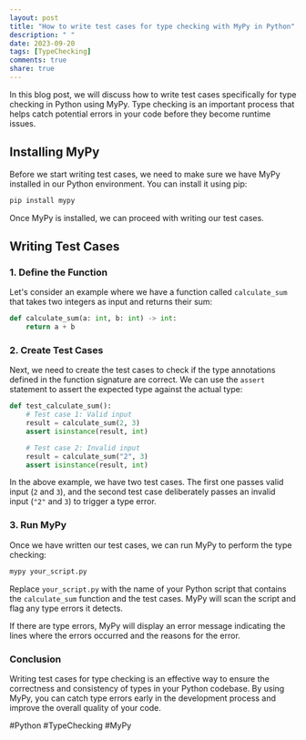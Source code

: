 ```yaml
---
layout: post
title: "How to write test cases for type checking with MyPy in Python"
description: " "
date: 2023-09-20
tags: [TypeChecking]
comments: true
share: true
---
```


In this blog post, we will discuss how to write test cases specifically for type checking in Python using MyPy. Type checking is an important process that helps catch potential errors in your code before they become runtime issues.

## Installing MyPy

Before we start writing test cases, we need to make sure we have MyPy installed in our Python environment. You can install it using pip:

```bash
pip install mypy
```

Once MyPy is installed, we can proceed with writing our test cases.

## Writing Test Cases

### 1. Define the Function

Let's consider an example where we have a function called `calculate_sum` that takes two integers as input and returns their sum:

```python
def calculate_sum(a: int, b: int) -> int:
    return a + b
```

### 2. Create Test Cases

Next, we need to create the test cases to check if the type annotations defined in the function signature are correct. We can use the `assert` statement to assert the expected type against the actual type:

```python
def test_calculate_sum():
    # Test case 1: Valid input
    result = calculate_sum(2, 3)
    assert isinstance(result, int)

    # Test case 2: Invalid input
    result = calculate_sum("2", 3)
    assert isinstance(result, int)
```

In the above example, we have two test cases. The first one passes valid input (`2` and `3`), and the second test case deliberately passes an invalid input (`"2"` and `3`) to trigger a type error.

### 3. Run MyPy

Once we have written our test cases, we can run MyPy to perform the type checking:

```bash
mypy your_script.py
```

Replace `your_script.py` with the name of your Python script that contains the `calculate_sum` function and the test cases. MyPy will scan the script and flag any type errors it detects.

If there are type errors, MyPy will display an error message indicating the lines where the errors occurred and the reasons for the error.

### Conclusion

Writing test cases for type checking is an effective way to ensure the correctness and consistency of types in your Python codebase. By using MyPy, you can catch type errors early in the development process and improve the overall quality of your code.

#Python #TypeChecking #MyPy